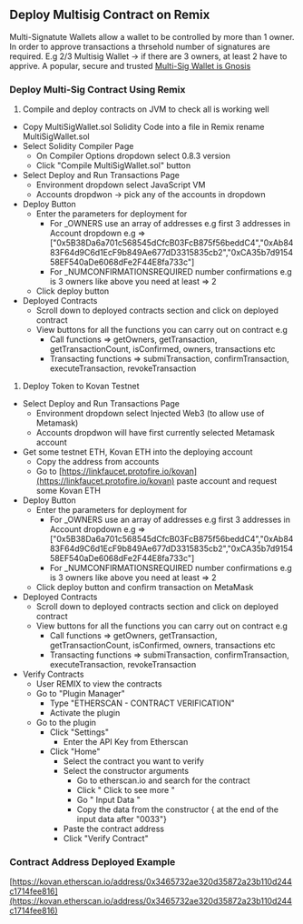 ## Deploy Multisig Contract on Remix

Multi-Signatute Wallets allow a wallet to be controlled by more than 1 owner. In order to approve transactions a thrsehold number of signatures are required. E.g 2/3 Multisig Wallet -> if there are 3 owners, at least 2 have to apprive. A popular, secure and trusted [Multi-Sig Wallet is Gnosis](https://gnosis-safe.io/)

### Deploy Multi-Sig Contract Using Remix

1. Compile and deploy contracts on JVM to check all is working well 

- Copy MultiSigWallet.sol Solidity Code into a file in Remix rename MultiSigWallet.sol
- Select Solidity Compiler Page
  - On Compiler Options dropdown select 0.8.3 version
  - Click "Compile MultiSigWallet.sol" button
- Select Deploy and Run Transactions Page
  - Environment dropdown select JavaScript VM
  - Accounts dropdwon -> pick any of the accounts in dropdown
- Deploy Button
  - Enter the parameters for deployment for
    - For _OWNERS use an array of addresses e.g first 3 addresses in Account dropdown e.g => ["0x5B38Da6a701c568545dCfcB03FcB875f56beddC4","0xAb8483F64d9C6d1EcF9b849Ae677dD3315835cb2","0xCA35b7d915458EF540aDe6068dFe2F44E8fa733c"]
    - For _NUMCONFIRMATIONSREQUIRED number confirmations e.g is 3 owners like above you need at least => 2
  - Click deploy button
- Deployed Contracts
  - Scroll down to deployed contracts section and click on deployed contract
  - View buttons for all the functions you can carry out on contract e.g 
    - Call functions => getOwners, getTransaction, getTransactionCount, isConfirmed, owners, transactions etc
    - Transacting functions => submiTransaction, confirmTransaction, executeTransaction, revokeTransaction

1. Deploy Token to Kovan Testnet

- Select Deploy and Run Transactions Page
  - Environment dropdown select Injected Web3 (to allow use of Metamask)
  - Accounts dropdwon will have first currently selected Metamask account
- Get some testnet ETH, Kovan ETH into the deploying account 
  - Copy the address from accounts 
  - Go to [https://linkfaucet.protofire.io/kovan](https://linkfaucet.protofire.io/kovan) paste account and request some Kovan ETH
- Deploy Button
  - Enter the parameters for deployment for
    - For _OWNERS use an array of addresses e.g first 3 addresses in Account dropdown e.g => ["0x5B38Da6a701c568545dCfcB03FcB875f56beddC4","0xAb8483F64d9C6d1EcF9b849Ae677dD3315835cb2","0xCA35b7d915458EF540aDe6068dFe2F44E8fa733c"]
    - For _NUMCONFIRMATIONSREQUIRED number confirmations e.g is 3 owners like above you need at least => 2
  - Click deploy button and confirm transaction on MetaMask
- Deployed Contracts
  - Scroll down to deployed contracts section and click on deployed contract
  - View buttons for all the functions you can carry out on contract e.g 
    - Call functions => getOwners, getTransaction, getTransactionCount, isConfirmed, owners, transactions etc
    - Transacting functions => submiTransaction, confirmTransaction, executeTransaction, revokeTransaction
- Verify Contracts
  - User REMIX to view the contracts
  - Go to "Plugin Manager"
    - Type "ETHERSCAN - CONTRACT VERIFICATION"
    - Activate the plugin
  - Go to the plugin
    - Click "Settings"
      - Enter the API Key from Etherscan
    - Click "Home"
      - Select the contract you want to verify
      - Select the constructor arguments
        - Go to etherscan.io and search for the contract
        - Click " Click to see more "
        - Go " Input Data "
        - Copy the data from the constructor { at the end of the input data after "0033"}
      - Paste the contract address
      - Click "Verify Contract"

### Contract Address Deployed Example
[https://kovan.etherscan.io/address/0x3465732ae320d35872a23b110d244c1714fee816](https://kovan.etherscan.io/address/0x3465732ae320d35872a23b110d244c1714fee816)





